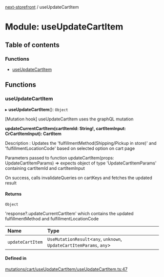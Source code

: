 [next-storefront](../README.md) / useUpdateCartItem

# Module: useUpdateCartItem

## Table of contents

### Functions

- [useUpdateCartItem](useUpdateCartItem.md#useupdatecartitem)

## Functions

### useUpdateCartItem

▸ **useUpdateCartItem**(): `Object`

[Mutation hook] useUpdateCartItem uses the graphQL mutation

<b>updateCurrentCartItem(cartItemId: String!, cartItemInput: CrCartItemInput): CartItem</b>

Description : Updates the 'fulfillmentMethod(Shipping/Pickup in store)' and 'fulfillmentLocationCode' based on selected option on cart page

Parameters passed to function updateCartItem(props: UpdateCartItemParams) => expects object of type 'UpdateCartItemParams' containing cartItemId and cartItemInput

On success, calls invalidateQueries on cartKeys and fetches the updated result

#### Returns

`Object`

'response?.updateCurrentCartItem' which contains the updated fulfillmentMethod and fulfillmentLocationCode

| Name             | Type                                                                  |
| :--------------- | :-------------------------------------------------------------------- |
| `updateCartItem` | `UseMutationResult`<`any`, `unknown`, `UpdateCartItemParams`, `any`\> |

#### Defined in

[mutations/cart/useUpdateCartItem/useUpdateCartItem.ts:47](https://github.com/KiboSoftware/nextjs-storefront/blob/474c22ea/hooks/mutations/cart/useUpdateCartItem/useUpdateCartItem.ts#L47)
